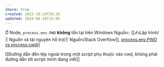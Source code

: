 ```yaml
---
share: true
created: 2023-10-24T18:26
updated: 2024-08-18T15:05
---
```

Ở Node, `process.env.PWD` **không** tồn tại trên Windows
Nguồn:: [[✍️Lập trình/Ξ Nguồn và tài nguyên hỗ trợ/Ξ Nguồn/Stack Overflow]], [process.env.PWD vs process.cwd()](https://stackoverflow.com/a/31436403/3416774)

[[Đường dẫn đến tệp ngoài trong một script phụ thuộc vào cwd, không phải đường dẫn tới script mình đang viết]]